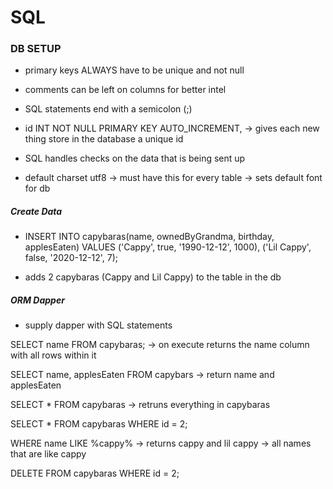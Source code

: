 # SQL

### DB SETUP

  - primary keys ALWAYS have to be unique and not null
  - comments can be left on columns for better intel
  - SQL statements end with a semicolon (;)

- id INT NOT NULL PRIMARY KEY AUTO_INCREMENT, -> gives each new thing store in the database a unique id

- SQL handles checks on the data that is being sent up

- default charset utf8 -> must have this for every table -> sets default font for db

<!-- REVIEW THROWS ERRORS

  - trailing comas
  - not setting default font

 -->


##### Create Data

- INSERT INTO capybaras(name, ownedByGrandma, birthday, applesEaten)
  VALUES
  ('Cappy', true, '1990-12-12', 1000),
  ('Lil Cappy', false, '2020-12-12', 7);

- adds 2 capybaras (Cappy and Lil Cappy) to the table in the db

##### ORM Dapper

 - supply dapper with SQL statements

SELECT name FROM capybaras; -> on execute returns the name column with all rows within it

SELECT name, applesEaten FROM capybars -> return name and applesEaten

SELECT * FROM capybaras -> retruns everything in capybaras

SELECT * FROM capybaras WHERE id = 2;

WHERE name LIKE %cappy% -> returns cappy and lil cappy -> all names that are like cappy

DELETE FROM capybaras WHERE id = 2;
